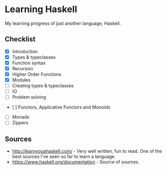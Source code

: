 # Learning Haskell

My learning progress of just another language, Haskell.

## Checklist

- [x] Introduction
- [x] Types & typeclasses
- [x] Function syntax
- [x] Recursion
- [x] Higher Order Functions
- [x] Modules
- [ ] Creating types & typeclasses
- [ ] IO
- [ ] Problem solving
- [ ] Functors, Applicative Functors and Monoids
- [ ] Monads
- [ ] Zippers

## Sources

- http://learnyouahaskell.com/ - Very well written, fun to read. One of the best sources I've seen so far to learn a language.
- https://www.haskell.org/documentation - Source of sources.
